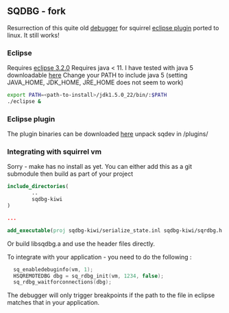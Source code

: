 SQDBG - fork
---
Resurrection of this quite old [debugger](http://wiki.squirrel-lang.org/mainsite/Wiki/default.aspx/SquirrelWiki/SQDBG.html) for squirrel [eclipse plugin](http://wiki.squirrel-lang.org/default.aspx/SquirrelWiki/SQDEV(2006-09-05-10-30-51.6840--218.164.50.26).html) ported to linux. It still works!

### Eclipse 
Requires [eclipse 3.2.0](https://archive.eclipse.org/eclipse/downloads/drops/R-3.2-200606291905/) 
Requires java < 11. I have tested with java 5 downloadable [here](https://www.oracle.com/uk/java/technologies/java-archive-javase5-downloads.html)
Change your PATH to include java 5 (setting JAVA_HOME, JDK_HOME, JRE_HOME does not seem to work)
```bash
export PATH=<path-to-install>/jdk1.5.0_22/bin/:$PATH
./eclipse &
```

### Eclipse plugin
The plugin binaries can be downloaded [here](http://wiki.squirrel-lang.org/files/sqdev_September_06_2006.zip)
unpack sqdev in <eclipse root>/plugins/

### Integrating with squirrel vm
Sorry - make has no install as yet. You can either add this as a git submodule then build as part of your project
```cmake
include_directories(
        ..
        sqdbg-kiwi
)

...

add_executable(proj sqdbg-kiwi/serialize_state.inl sqdbg-kiwi/sqrdbg.h sqdbg-kiwi/sqrdbg.cpp sqdbg-kiwi/sqdbgserver.h sqdbg-kiwi/sqdbgserver.cpp)

```
Or build libsqdbg.a and use the header files directly.

To integrate with your application - you need to do the following :
```c++
  sq_enabledebuginfo(vm, 1);
  HSQREMOTEDBG dbg = sq_rdbg_init(vm, 1234, false);
  sq_rdbg_waitforconnections(dbg);
```

The debugger will only trigger breakpoints if the path to the file in eclipse matches that in your application.
